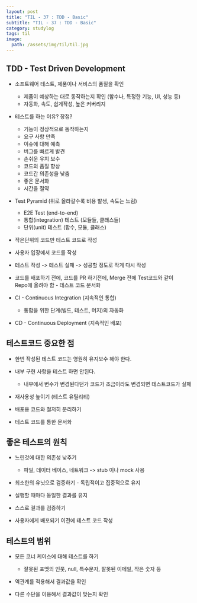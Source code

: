 ```yaml
---
layout: post
title: "TIL - 37 : TDD - Basic"
subtitle: "TIL - 37 : TDD - Basic"
category: studylog
tags: til
image:
  path: /assets/img/til/til.jpg
---
```


<!-- more -->
## TDD - Test Driven Development  

* 소프트웨어 테스트, 제품이나 서비스의 품질을 확인   
  * 제품이 예상하는 대로 동작하는지 확인 (함수나, 특정한 기능, UI, 성능 등)  
  * 자동화, 속도, 쉽게작성, 높은 커버리지  

* 테스트를 하는 이유? 장점?  
  * 기능이 정상적으로 동작하는지  
  * 요구 사항 만족  
  * 이슈에 대해 예측  
  * 버그를 빠르게 발견  
  * 손쉬운 유지 보수  
  * 코드의 품질 향상  
  * 코드간 의존성을 낮춤  
  * 좋은 문서화  
  * 시간을 절약  

* Test Pyramid (위로 올라갈수록 비용 발생, 속도는 느림)  
  * E2E Test (end-to-end)  
  * 통합(integration) 테스트 (모듈들, 클래스들)  
  * 단위(unit) 테스트 (함수, 모듈, 클래스)  

* 작은단위의 코드만 테스트 코드로 작성  

* 사용자 입장에서 코드를 작성  

* 테스트 작성 -> 테스트 실패 -> 성공할 정도로 작게 다시 작성  

* 코드를 배포하기 전에, 코드를 PR 하기전에, Merge 전에 Test코드와 같이  
Repo에 올려야 함 - 테스트 코드 문서화  

* CI - Continuous Integration (지속적인 통합)  
  * 통합을 위한 단계(빌드, 테스트, 머지)의 자동화  

* CD - Continuous Deployment (지속적인 배포)  


## 테스트코드 중요한 점  

* 한번 작성된 테스트 코드는 영원히 유지보수 해야 한다.  

* 내부 구현 사항을 테스트 하면 안된다.  
  * 내부에서 변수가 변경된다던가 코드가 조금이라도 변경되면 테스트코드가 실패  

* 재사용성 높이기 (테스트 유틸리티)

* 배포용 코드와 철저히 분리하기

* 테스트 코드를 통한 문서화

## 좋은 테스트의 원칙  

* 느린것에 대한 의존성 낮추기  
  * 파일, 데이터 베이스, 네트워크 -> stub 이나 mock 사용  

* 최소한의 유닛으로 검증하기 - 독립적이고 집중적으로 유지  

* 실행할 때마다 동일한 결과를 유지  

* 스스로 결과를 검증하기  

* 사용자에게 배포되기 이전에 테스트 코드 작성  

## 테스트의 범위  

* 모든 코너 케이스에 대해 테스트를 하기  
  * 잘못된 포맷의 인풋, null, 특수문자, 잘못된 이메일, 작은 숫자 등  

* 역관계를 적용해서 결과값을 확인  

* 다른 수단을 이용해서 결과값이 맞는지 확인  